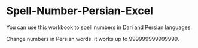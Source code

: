 # Spell-Number-Persian-Excel
You can use this workbook to spell numbers in Dari and Persian languages.

Change numbers in Persian words. it works up to 999999999999999.
